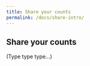 ```yaml
---
title: Share your counts
permalink: /docs/share-intro/
---
```


## Share your counts

(Type type type...)